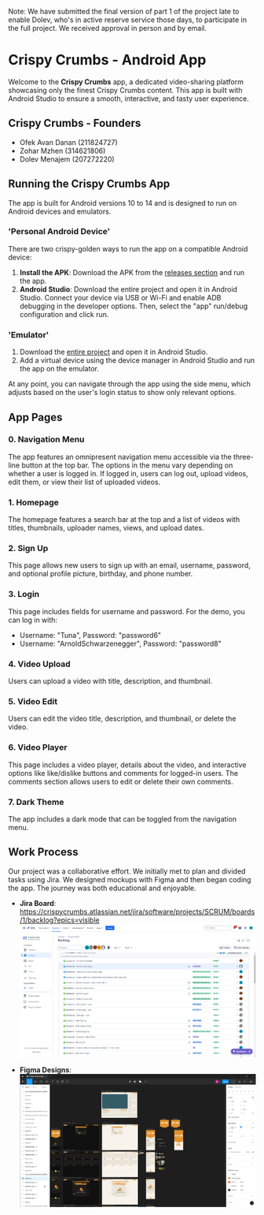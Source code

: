 Note: We have submitted the final version of part 1 of the project late to enable Dolev, who's in active reserve service those days, to participate in the full project. We received approval in person and by email.

# Crispy Crumbs - Android App

Welcome to the **Crispy Crumbs** app, a dedicated video-sharing platform showcasing only the finest Crispy Crumbs content. This app is built with Android Studio to ensure a smooth, interactive, and tasty user experience.

## Crispy Crumbs - Founders

- Ofek Avan Danan (211824727)
- Zohar Mzhen (314621806)
- Dolev Menajem (207272220)

## Running the Crispy Crumbs App

The app is built for Android versions 10 to 14 and is designed to run on Android devices and emulators.

### 'Personal Android Device'
There are two crispy-golden ways to run the app on a compatible Android device:

1. **Install the APK**: Download the APK from the [releases section](https://github.com/Mzhenian/CrispyCrumbsAndroid/releases/tag/v1) and run the app.
2. **Android Studio**: Download the entire project and open it in Android Studio. Connect your device via USB or Wi-Fi and enable ADB debugging in the developer options. Then, select the "app" run/debug configuration and click run.

### 'Emulator'
1. Download the [entire project](https://github.com/Mzhenian/CrispyCrumbsAndroid.git) and open it in Android Studio.
2. Add a virtual device using the device manager in Android Studio and run the app on the emulator.

At any point, you can navigate through the app using the side menu, which adjusts based on the user's login status to show only relevant options.

## App Pages

### 0. Navigation Menu

The app features an omnipresent navigation menu accessible via the three-line button at the top bar. The options in the menu vary depending on whether a user is logged in. If logged in, users can log out, upload videos, edit them, or view their list of uploaded videos.

### 1. Homepage

The homepage features a search bar at the top and a list of videos with titles, thumbnails, uploader names, views, and upload dates.

### 2. Sign Up

This page allows new users to sign up with an email, username, password, and optional profile picture, birthday, and phone number.

### 3. Login

This page includes fields for username and password. For the demo, you can log in with:
- Username: "Tuna", Password: "password6"
- Username: "ArnoldSchwarzenegger", Password: "password8"

### 4. Video Upload

Users can upload a video with title, description, and thumbnail.


### 5. Video Edit

Users can edit the video title, description, and thumbnail, or delete the video.


### 6. Video Player

This page includes a video player, details about the video, and interactive options like like/dislike buttons and comments for logged-in users. The comments section allows users to edit or delete their own comments.


### 7. Dark Theme

The app includes a dark mode that can be toggled from the navigation menu.


## Work Process

Our project was a collaborative effort. We initially met to plan and divided tasks using Jira. We designed mockups with Figma and then began coding the app. The journey was both educational and enjoyable.

- **Jira Board**:  
  https://crispycrumbs.atlassian.net/jira/software/projects/SCRUM/boards/1/backlog?epics=visible
  ![Jira](./demonstration/jira.png)

- **Figma Designs**:  
  ![Figma](./demonstration/figma.png)
